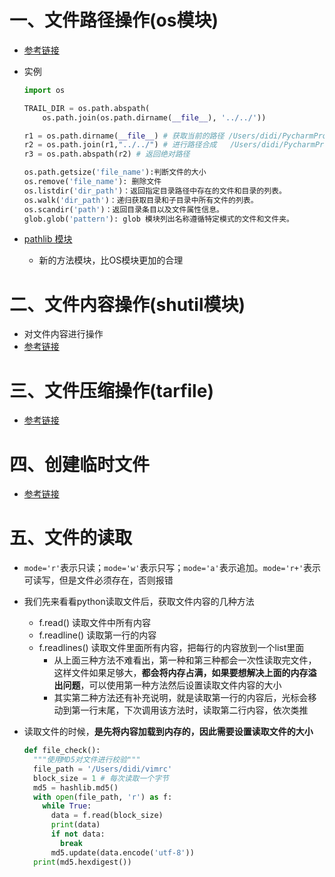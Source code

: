 # 一、文件路径操作(os模块)

- [参考链接](https://blog.csdn.net/kdongyi/article/details/82313150?ops_request_misc=%257B%2522request%255Fid%2522%253A%2522164964763616780366553189%2522%252C%2522scm%2522%253A%252220140713.130102334..%2522%257D&request_id=164964763616780366553189&biz_id=0&utm_medium=distribute.pc_search_result.none-task-blog-2~all~top_positive~default-1-82313150.142^v7^control,157^v4^control&utm_term=os.path&spm=1018.2226.3001.4187)

- 实例

  ```python
  import os
  
  TRAIL_DIR = os.path.abspath(
      os.path.join(os.path.dirname(__file__), '../../'))
  
  r1 = os.path.dirname(__file__) # 获取当前的路径 /Users/didi/PycharmProjects/pythonProject
  r2 = os.path.join(r1,"../../") # 进行路径合成   /Users/didi/PycharmProjects/pythonProject/../../
  r3 = os.path.abspath(r2) # 返回绝对路径
  
  os.path.getsize('file_name'):判断文件的大小
  os.remove('file_name'): 删除文件
  os.listdir('dir_path')：返回指定目录路径中存在的文件和目录的列表。
  os.walk('dir_path')：递归获取目录和子目录中所有文件的列表。
  os.scandir('path')：返回目录条目以及文件属性信息。
  glob.glob('pattern'): glob 模块列出名称遵循特定模式的文件和文件夹。
  
  ```

- [pathlib 模块](https://blog.csdn.net/looker53/article/details/106064166?spm=1001.2101.3001.6661.1&utm_medium=distribute.pc_relevant_t0.none-task-blog-2%7Edefault%7ECTRLIST%7ERate-1.pc_relevant_aa&depth_1-utm_source=distribute.pc_relevant_t0.none-task-blog-2%7Edefault%7ECTRLIST%7ERate-1.pc_relevant_aa&utm_relevant_index=1)
  
  - 新的方法模块，比OS模块更加的合理

# 二、文件内容操作(shutil模块)

- 对文件内容进行操作
- [参考链接](https://blog.csdn.net/qq_40223983/article/details/95984230)

# 三、文件压缩操作(tarfile)

- [参考链接](https://blog.csdn.net/zhongbeida_xue/article/details/71124568?ops_request_misc=%257B%2522request%255Fid%2522%253A%2522165456983416782390585819%2522%252C%2522scm%2522%253A%252220140713.130102334..%2522%257D&request_id=165456983416782390585819&biz_id=0&utm_medium=distribute.pc_search_result.none-task-blog-2~all~sobaiduend~default-2-71124568-null-null.142^v11^pc_search_result_control_group,157^v13^control&utm_term=tarfile.open&spm=1018.2226.3001.4187)

# 四、创建临时文件

- [参考链接](https://blog.csdn.net/qq_32617703/article/details/101267426?ops_request_misc=%25257B%252522request%25255Fid%252522%25253A%252522165468941016780366524472%252522%25252C%252522scm%252522%25253A%25252220140713.130102334..%252522%25257D&request_id=165468941016780366524472&biz_id=0&utm_medium=distribute.pc_search_result.none-task-blog-2~all~sobaiduend~default-2-101267426-null-null.142%5Ev11%5Epc_search_result_control_group,157%5Ev13%5Econtrol&utm_term=+tempfile.TemporaryDirectory&spm=1018.2226.3001.4187)

# 五、文件的读取

- `mode='r'`表示只读；`mode='w'`表示只写；`mode='a'`表示追加。`mode='r+'`表示可读写，但是文件必须存在，否则报错
- 我们先来看看python读取文件后，获取文件内容的几种方法
  - f.read()	读取文件中所有内容
  - f.readline()	读取第一行的内容
  - f.readlines()	读取文件里面所有内容，把每行的内容放到一个list里面
    - 从上面三种方法不难看出，第一种和第三种都会一次性读取完文件，这样文件如果足够大，**都会将内存占满，如果要想解决上面的内存溢出问题**，可以使用第一种方法然后设置读取文件内容的大小
    - 其实第二种方法还有补充说明，就是读取第一行的内容后，光标会移动到第一行末尾，下次调用该方法时，读取第二行内容，依次类推

- 读取文件的时候，**是先将内容加载到内存的，因此需要设置读取文件的大小**

  ```python
  def file_check():
    """使用MD5对文件进行校验"""
    file_path = '/Users/didi/vimrc'
    block_size = 1 # 每次读取一个字节
    md5 = hashlib.md5()
    with open(file_path, 'r') as f:
      while True:
        data = f.read(block_size)
        print(data)
        if not data:
          break
        md5.update(data.encode('utf-8'))
    print(md5.hexdigest())
  ```

  

